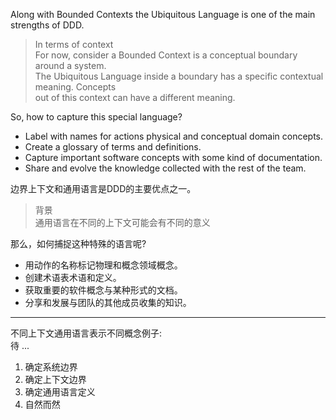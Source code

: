 Along with Bounded Contexts the Ubiquitous Language is one of the main strengths of DDD.

> In terms of context  
>    For now, consider a Bounded Context is a conceptual boundary around a system.  
> The Ubiquitous Language inside a boundary has a specific contextual meaning. Concepts  
> out of this context can have a different meaning.

So, how to capture this special language?

* Label with names for actions physical and conceptual domain concepts.
* Create a glossary of terms and definitions.
* Capture important software concepts with some kind of documentation.
* Share and evolve the knowledge collected with the rest of the team.

边界上下文和通用语言是DDD的主要优点之一。

> 背景  
> 通用语言在不同的上下文可能会有不同的意义

那么，如何捕捉这种特殊的语言呢?

* 用动作的名称标记物理和概念领域概念。
* 创建术语表术语和定义。
* 获取重要的软件概念与某种形式的文档。
* 分享和发展与团队的其他成员收集的知识。

---

不同上下文通用语言表示不同概念例子:  
待 ...

1. 确定系统边界
2. 确定上下文边界
3. 确定通用语言定义
4. 自然而然



